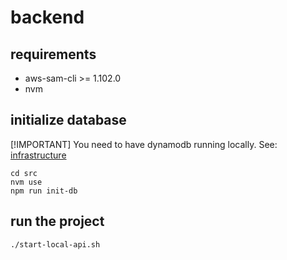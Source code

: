 # backend

## requirements

- aws-sam-cli >= 1.102.0
- nvm

## initialize database

[!IMPORTANT] You need to have dynamodb running locally. See: [infrastructure](../infrastructure/README.md)

```shell
cd src
nvm use
npm run init-db
```

## run the project

```shell
./start-local-api.sh
```
